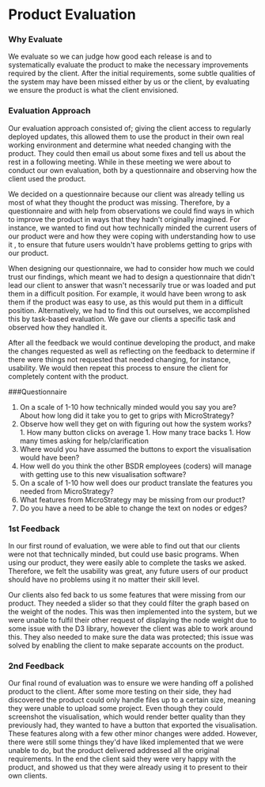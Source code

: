 ﻿Product Evaluation
===

### Why Evaluate
We evaluate so we can judge how good each
release is and to systematically evaluate the product to make the necessary improvements required by the client. 
After the initial requirements, some subtle qualities of the system may have been missed either by us or the client, by evaluating 
we ensure the product is what the client envisioned. 

### Evaluation Approach 
Our evaluation approach consisted of; giving the client access to regularly deployed updates, 
this allowed them to use the product in their own real working environment and determine what needed changing with the product. 
They could then email us about some fixes and tell us about the rest in a following meeting. 
While in these meeting we were about to conduct our own evaluation, both by a questionnaire and
observing how the client used the product.

We decided on a questionnaire because our client was already telling us most of what they thought the product was missing. 
Therefore, by a questionnaire and with help from observations we could find ways in which to improve the product in ways that they hadn't originally imagined. For instance, 
we wanted to find out how technically minded the current users of our product were and how they were coping with understanding how to use it
, to ensure that future users wouldn't have problems getting to grips with our product. 

When designing our questionnaire, we had to consider how much we could trust our findings, which meant we had to 
design a questionnaire that didn't lead our client to answer that wasn't necessarily true or was loaded and put them in a difficult position.
For example, it would have been wrong to ask them if the product was easy to use, as this would put them in a difficult position.
Alternatively, we had to find this out ourselves, we accomplished this by task-based evaluation. We gave our clients a specific 
task and observed how they handled it.

After all the feedback we would continue developing the product, and make the changes requested as well as reflecting on the feedback
to determine if there were things not requested that needed changing, for instance, usability. We would then repeat this process to ensure 
the client for completely content with the product. 

###Questionnaire
1.	On a scale of 1-10 how technically minded would you say you are? About how long did it take you to get to grips with MicroStrategy?
1.	Observe how well they get on with figuring out how the system works?
        1.	How many button clicks on average
        1.	How many trace backs
        1.	How many times asking for help/clarification
1.	Where would you have assumed the buttons to export the visualisation would have been?
1.	How well do you think the other BSDR employees (coders) will manage with getting use to this new visualisation software?
1.	On a scale of 1-10 how well does our product translate the features you needed from MicroStrategy?
1.	What features from MicroStrategy may be missing from our product?
1.	Do you have a need to be able to change the text on nodes or edges?


### 1st Feedback
In our first round of evaluation, we were able to find out that our clients were not that technically minded, but could
use basic programs. When using our product, they were easily able to complete the tasks we asked. Therefore, we felt
the usability was great, any future users of our product should have no problems using it no matter their skill level. 

Our clients also fed back to us some features that were missing from our product. They needed a slider so that they could
filter the graph based on the weight of the nodes. This was then implemented into the system, but we were unable to fulfil
their other request of displaying the node weight due to some issue with the D3 library, however the client was able to work
around this. They also needed to make sure the data was protected; this issue was solved by enabling the client to make 
separate accounts on the product.

### 2nd Feedback
Our final round of evaluation was to ensure we were handing off a polished product to the client. After some more testing 
on their side, they had discovered the product could only handle files up to a certain size, meaning they were unable to 
upload some project. Even though they could screenshot the visualisation, which would render better quality than they
previously had, they wanted to have a button that exported the visualisation. These features along with a few other minor 
changes were added. However, there were still some things they'd have liked implemented that we were unable to do, 
but the product delivered addressed all the original requirements. 
In the end the client said they were very happy with the product, and showed us that they were already using it to present to
their own clients.









